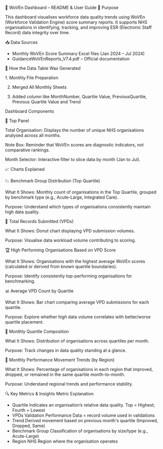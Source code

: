 📘 WoVEn Dashboard – README & User Guide
🧭 Purpose

This dashboard visualises workforce data quality trends using WoVEn (Workforce Validation Engine) score summary reports. It supports NHS organisations in identifying, tracking, and improving ESR (Electronic Staff Record) data integrity over time.

📥 Data Sources
- Monthly WoVEn Score Summary Excel files (Jan 2024 – Jul 2024)
- GuidanceWoVEnReports_V7.4.pdf – Official documentation

🧱 How the Data Table Was Generated

1️. Monthly File Preparation

2. Merged All Monthly Sheets
   
3. Added column like MonthNumber, Quartile Value, PreviousQuartile, Previous Quartile Value and Trend

Dashboard Components

🔢 Top Panel

Total Organisation: Displays the number of unique NHS organisations analysed across all months.

Note Box: Reminder that WoVEn scores are diagnostic indicators, not comparative rankings.

Month Selector: Interactive filter to slice data by month (Jan to Jul).

📈 Charts Explained

📉 Benchmark Group Distribution (Top Quartile)

What It Shows: Monthly count of organisations in the Top Quartile, grouped by benchmark type (e.g., Acute-Large, Integrated Care).

Purpose: Understand which types of organisations consistently maintain high data quality.

🍩 Total Records Submitted (VPDs)

What It Shows: Donut chart displaying VPD submission volumes.

Purpose: Visualise data workload volume contributing to scoring.

🏆 High Performing Organisations Based on VPD Score

What It Shows: Organisations with the highest average WoVEn scores (calculated or derived from known quartile boundaries).

Purpose: Identify consistently top-performing organisations for benchmarking.

📊 Average VPD Count by Quartile

What It Shows: Bar chart comparing average VPD submissions for each quartile.

Purpose: Explore whether high data volume correlates with better/worse quartile placement.

🧱 Monthly Quartile Composition

What It Shows: Distribution of organisations across quartiles per month.

Purpose: Track changes in data quality standing at a glance.

🔄 Monthly Performance Movement Trends (by Region)

What It Shows: Percentage of organisations in each region that improved, dropped, or remained in the same quartile month-to-month.

Purpose: Understand regional trends and performance stability.

🔍 Key Metrics & Insights
Metric	Explanation
- Quartile	Indicates an organisation’s relative data quality. Top = Highest; Fourth = Lowest
- VPDs	Validation Performance Data = record volume used in validations
- Trend	Derived movement based on previous month's quartile (Improved, Dropped, Same)
- Benchmark Group	Classification of organisations by size/type (e.g., Acute-Large)
- Region	NHS Region where the organisation operates
